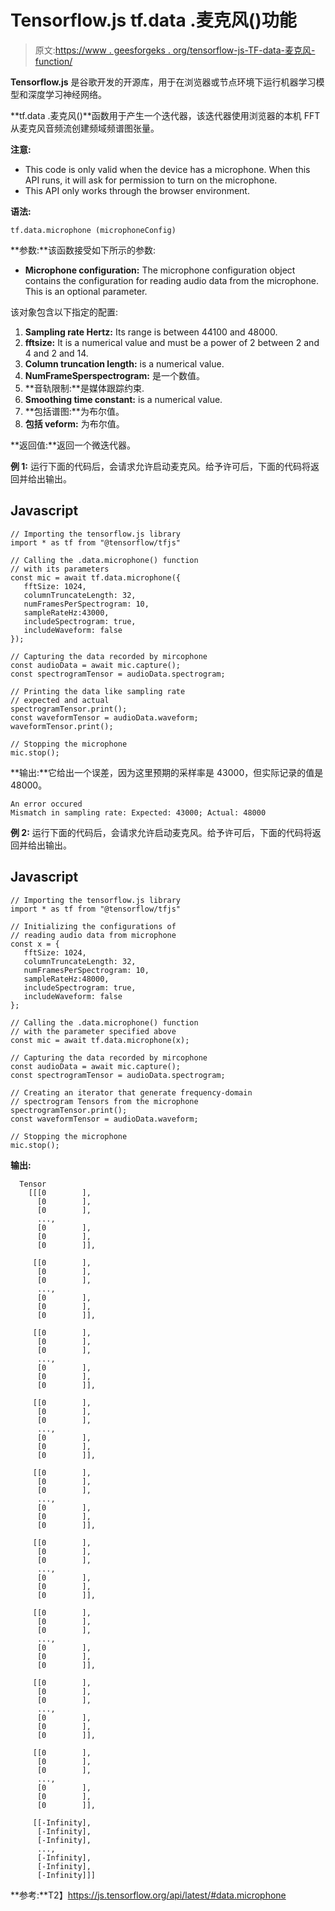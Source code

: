 # Tensorflow.js tf.data .麦克风()功能

> 原文:[https://www . geesforgeks . org/tensorflow-js-TF-data-麦克风-function/](https://www.geeksforgeeks.org/tensorflow-js-tf-data-microphone-function/)

**Tensorflow.js** 是谷歌开发的开源库，用于在浏览器或节点环境下运行机器学习模型和深度学习神经网络。

**tf.data .麦克风()**函数用于产生一个迭代器，该迭代器使用浏览器的本机 FFT 从麦克风音频流创建频域频谱图张量。

**注意:**

*   This code is only valid when the device has a microphone. When this API runs, it will ask for permission to turn on the microphone.
*   This API only works through the browser environment.

**语法:**

```
tf.data.microphone (microphoneConfig)
```

**参数:**该函数接受如下所示的参数:

*   **Microphone configuration:** The microphone configuration object contains the configuration for reading audio data from the microphone. This is an optional parameter.

该对象包含以下指定的配置:

1.  **Sampling rate Hertz:** Its range is between 44100 and 48000.
2.  **fftsize:** It is a numerical value and must be a power of 2 between 2 and 4 and 2 and 14.
3.  **Column truncation length:** is a numerical value.
4.  **NumFrameSperspectrogram:** 是一个数值。
5.  **音轨限制:**是媒体跟踪约束.
6.  **Smoothing time constant:** is a numerical value.
7.  **包括谱图:**为布尔值。
8.  **包括 veform:** 为布尔值。

**返回值:**返回一个微迭代器。

**例 1:** 运行下面的代码后，会请求允许启动麦克风。给予许可后，下面的代码将返回并给出输出。

## Javascript

```
// Importing the tensorflow.js library
import * as tf from "@tensorflow/tfjs"

// Calling the .data.microphone() function
// with its parameters
const mic = await tf.data.microphone({
   fftSize: 1024,
   columnTruncateLength: 32,
   numFramesPerSpectrogram: 10,
   sampleRateHz:43000,
   includeSpectrogram: true,
   includeWaveform: false
});

// Capturing the data recorded by mircophone
const audioData = await mic.capture();
const spectrogramTensor = audioData.spectrogram;

// Printing the data like sampling rate 
// expected and actual
spectrogramTensor.print();
const waveformTensor = audioData.waveform;
waveformTensor.print();

// Stopping the microphone
mic.stop();
```

**输出:**它给出一个误差，因为这里预期的采样率是 43000，但实际记录的值是 48000。

```
An error occured
Mismatch in sampling rate: Expected: 43000; Actual: 48000
```

**例 2:** 运行下面的代码后，会请求允许启动麦克风。给予许可后，下面的代码将返回并给出输出。

## Javascript

```
// Importing the tensorflow.js library
import * as tf from "@tensorflow/tfjs"

// Initializing the configurations of 
// reading audio data from microphone
const x = {
   fftSize: 1024,
   columnTruncateLength: 32,
   numFramesPerSpectrogram: 10,
   sampleRateHz:48000,
   includeSpectrogram: true,
   includeWaveform: false
};

// Calling the .data.microphone() function
// with the parameter specified above
const mic = await tf.data.microphone(x);

// Capturing the data recorded by mircophone
const audioData = await mic.capture();
const spectrogramTensor = audioData.spectrogram;

// Creating an iterator that generate frequency-domain
// spectrogram Tensors from the microphone
spectrogramTensor.print();
const waveformTensor = audioData.waveform;

// Stopping the microphone
mic.stop();
```

**输出:**

```
  Tensor
    [[[0        ],
      [0        ],
      [0        ],
      ...,
      [0        ],
      [0        ],
      [0        ]],

     [[0        ],
      [0        ],
      [0        ],
      ...,
      [0        ],
      [0        ],
      [0        ]],

     [[0        ],
      [0        ],
      [0        ],
      ...,
      [0        ],
      [0        ],
      [0        ]],

     [[0        ],
      [0        ],
      [0        ],
      ...,
      [0        ],
      [0        ],
      [0        ]],

     [[0        ],
      [0        ],
      [0        ],
      ...,
      [0        ],
      [0        ],
      [0        ]],

     [[0        ],
      [0        ],
      [0        ],
      ...,
      [0        ],
      [0        ],
      [0        ]],

     [[0        ],
      [0        ],
      [0        ],
      ...,
      [0        ],
      [0        ],
      [0        ]],

     [[0        ],
      [0        ],
      [0        ],
      ...,
      [0        ],
      [0        ],
      [0        ]],

     [[0        ],
      [0        ],
      [0        ],
      ...,
      [0        ],
      [0        ],
      [0        ]],

     [[-Infinity],
      [-Infinity],
      [-Infinity],
      ...,
      [-Infinity],
      [-Infinity],
      [-Infinity]]]
```

**参考:**T2】https://js.tensorflow.org/api/latest/#data.microphone